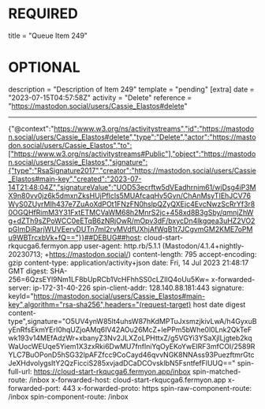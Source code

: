 
# REQUIRED
title = "Queue Item 249"
# OPTIONAL
description = "Description of Item 249"
template = "pending"
[extra]
date = "2023-07-15T04:57:58Z"
activity = "Delete"
reference = "https://mastodon.social/users/Cassie_Elastos#delete"

---
{"@context":"https://www.w3.org/ns/activitystreams","id":"https://mastodon.social/users/Cassie_Elastos#delete","type":"Delete","actor":"https://mastodon.social/users/Cassie_Elastos","to":["https://www.w3.org/ns/activitystreams#Public"],"object":"https://mastodon.social/users/Cassie_Elastos","signature":{"type":"RsaSignature2017","creator":"https://mastodon.social/users/Cassie_Elastos#main-key","created":"2023-07-14T21:48:04Z","signatureValue":"UOD53ecrftw5dVEadhrnim61/wjDsg4iP3MX9n80vv0jz6k5dmxnZksHUjPfIcls5MUAfcaqHv5Gvn/ChAnMsyTIEhJCV76WyS0ZUyrMIh437e7ZuAoXdPOt1FNzFN0hslpQZyQXEjc4EvcNwzScRrYf3r80OGQHfRimM3Y31FxtETMCVaWM68h2MnrS2jc+458xd8B3gSby/qmnjZhWg+dZTh9sZPoWCC0eETqB6zNRjOwR/mOpv3dF/bxycDn4lkgqea3uHZ2VO2pGlmDiRarjWUVEervDUTn7mI2rvMVdfUXhjAfWqB1t7JCgvmGM2KME7oPMu9WBTrcxbVk+fQ=="}}##DEBUG##host: cloud-start-rkqucga6.fermyon.app
user-agent: http.rb/5.1.1 (Mastodon/4.1.4+nightly-20230713; +https://mastodon.social/)
content-length: 795
accept-encoding: gzip
content-type: application/activity+json
date: Fri, 14 Jul 2023 21:48:17 GMT
digest: SHA-256=6QzsEYl9Nm1LF8bUpRCb1VcHFhhSS0cLZIlQ4oUu5Kw=
x-forwarded-server: ip-172-31-40-226
spin-client-addr: 128.140.88.181:443
signature: keyId="https://mastodon.social/users/Cassie_Elastos#main-key",algorithm="rsa-sha256",headers="(request-target) host date digest content-type",signature="O5UV4ynW85lt4uhsW87hKdMPTuJxsmzjkivLwA/h4GyxuByEnRfsEkmYErI0hqUZjoAMq6IV42AOu26McZ+lePPm5bWhe0l0Lnk2QkTeFwk193v14MEfAdzWr+xbanyZ3Nv2JLXZoLPHttxZ/g5VGYi3YSaXjlLjgteb2kqWaUocWEUqe5Yiem1X3zxRki6DwMU7fnflniYqOyEKoYwEIRF3mfCOI/2589RYLC7BuOPonD5hSG32lpAFZfcc9CoCayd46qvvNGK8NNAss93PuezftmrGtcJeXHdvolygsItY2QzFicciS285xvjadDCaDCOvsklbN5FsntfefFlUUQ=="
spin-full-url: https://cloud-start-rkqucga6.fermyon.app/inbox
spin-matched-route: /inbox
x-forwarded-host: cloud-start-rkqucga6.fermyon.app
x-forwarded-port: 443
x-forwarded-proto: https
spin-raw-component-route: /inbox
spin-component-route: /inbox

